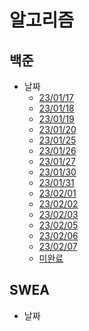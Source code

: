 # 알고리즘
## 백준
 - 날짜
   - [23/01/17](date/230117.md)
   - [23/01/18](date/230118.md)
   - [23/01/19](date/230119.md)
   - [23/01/20](date/230120.md)
   - [23/01/25](date/230125.md)
   - [23/01/26](date/230126.md)
   - [23/01/27](date/230127.md)
   - [23/01/30](date/230130.md)
   - [23/01/31](date/230131.md)
   - [23/02/01](date/230201.md)
   - [23/02/02](date/230202.md)
   - [23/02/03](date/230203.md)
   - [23/02/05](date/230205.md)
   - [23/02/06](date/230206.md)
   - [23/02/07](date/230207.md)  
   - [미완료](date/fail.md)


## SWEA
- 날짜
